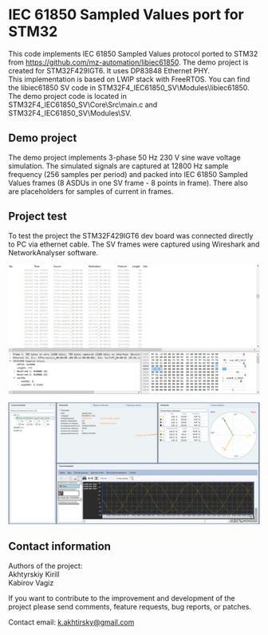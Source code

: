 # IEC 61850 Sampled Values port for STM32

This code implements IEC 61850 Sampled Values protocol ported to STM32 from https://github.com/mz-automation/libiec61850.
The demo project is created for STM32F429IGT6. It uses DP83848 Ethernet PHY.  
This implementation is based on LWIP stack with FreeRTOS. You can find the libiec61850 SV code in STM32F4_IEC61850_SV\Modules\libiec61850.  
The demo project code is located in STM32F4_IEC61850_SV\Core\Src\main.c and STM32F4_IEC61850_SV\Modules\SV.

## Demo project

The demo project implements 3-phase 50 Hz 230 V sine wave voltage simulation. The simulated signals are captured at 12800 Hz sample frequency 
(256 samples per period) and packed into IEC 61850 Sampled Values frames (8 ASDUs in one SV frame - 8 points in frame). There also are placeholders
for samples of current in frames.

## Project test

To test the project the STM32F429IGT6 dev board was connected directly to PC via ethernet cable. The SV frames were captured using Wireshark and
NetworkAnalyser software. 

![Screenshot](https://github.com/AkhtyrskiyKirill/STM32F4-IEC61850-SV/blob/main/imgs/SV_Wireshark.png)  

![Screenshot](https://github.com/AkhtyrskiyKirill/STM32F4-IEC61850-SV/blob/main/imgs/SV_frames_Info.png)

## Contact information

Authors of the project:  
Akhtyrskiy Kirill  
Kabirov Vagiz  

If you want to contribute to the improvement and development of the project please 
send comments, feature requests, bug reports, or patches.

Contact email: k.akhtirsky@gmail.com

